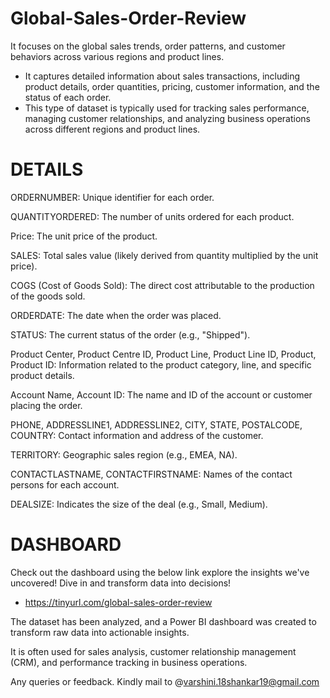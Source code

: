 # Global-Sales-Order-Review
It focuses on  the global sales trends, order patterns, and customer behaviors across various regions and product lines.

- It captures detailed information about sales transactions, including product details, order quantities, pricing, customer information, and the status of each order. 
- This type of dataset is typically used for tracking sales performance, managing customer relationships, and analyzing business operations across different regions and product lines.

# DETAILS

ORDERNUMBER: Unique identifier for each order.

QUANTITYORDERED: The number of units ordered for each product.

Price: The unit price of the product.

SALES: Total sales value (likely derived from quantity multiplied by the unit price).

COGS (Cost of Goods Sold): The direct cost attributable to the production of the goods sold.

ORDERDATE: The date when the order was placed.

STATUS: The current status of the order (e.g., "Shipped").

Product Center, Product Centre ID, Product Line, Product Line ID, Product, Product ID: Information related to the product category, line, and specific product details.

Account Name, Account ID: The name and ID of the account or customer placing the order.

PHONE, ADDRESSLINE1, ADDRESSLINE2, CITY, STATE, POSTALCODE, COUNTRY: Contact information and address of the customer.

TERRITORY: Geographic sales region (e.g., EMEA, NA).

CONTACTLASTNAME, CONTACTFIRSTNAME: Names of the contact persons for each account.

DEALSIZE: Indicates the size of the deal (e.g., Small, Medium).

# DASHBOARD
Check out the dashboard using the below link  explore the insights we've uncovered! Dive in and transform data into decisions!
 - https://tinyurl.com/global-sales-order-review

   
The dataset has been analyzed, and a Power BI dashboard was created to transform raw data into actionable insights.

It is often used for sales analysis, customer relationship management (CRM), and performance tracking in business operations.

Any queries or feedback. Kindly mail to @varshini.18shankar19@gmail.com
